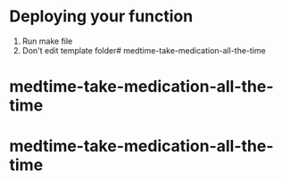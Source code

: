 # Deploying your function

1. Run make file
2. Don't edit template folder# medtime-take-medication-all-the-time
# medtime-take-medication-all-the-time
# medtime-take-medication-all-the-time
